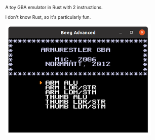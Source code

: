 A toy GBA emulator in Rust with 2 instructions.

I don't know Rust, so it's particularly fun.

<img src=Image1.png> </img>
